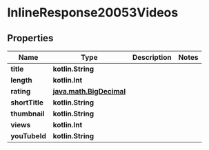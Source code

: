 
# InlineResponse20053Videos

## Properties
Name | Type | Description | Notes
------------ | ------------- | ------------- | -------------
**title** | **kotlin.String** |  | 
**length** | **kotlin.Int** |  | 
**rating** | [**java.math.BigDecimal**](java.math.BigDecimal.md) |  | 
**shortTitle** | **kotlin.String** |  | 
**thumbnail** | **kotlin.String** |  | 
**views** | **kotlin.Int** |  | 
**youTubeId** | **kotlin.String** |  | 



